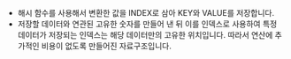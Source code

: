 * 해시 함수를 사용해서 변환한 값을 INDEX로 삼아 KEY와 VALUE를 저장합니다.
* 저장할 데이터와 연관된 고유한 숫자를 만들어 낸 뒤 이를 인덱스로 사용하여 특정 데이터가 저장되는
인덱스는 해당 데이터만의 고유한 위치입니다. 따라서 연산에 추가적인 비용이 없도록 만들어진 자료구조입니다.